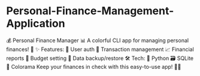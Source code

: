 # Personal-Finance-Management-Application
💰 Personal Finance Manager 📊  A colorful CLI app for managing personal finances! 🌈  ✨ Features: 🔐 User auth 💸 Transaction management 📈 Financial reports 🎯 Budget setting 💾 Data backup/restore  🛠️ Tech: 🐍 Python 🗃️ SQLite 🎨 Colorama Keep your finances in check with this easy-to-use app! 💼✨
